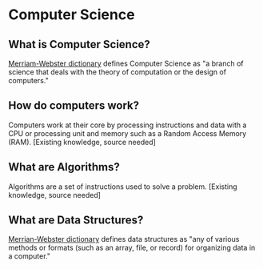 # Computer Science

## What is Computer Science?
[Merriam-Webster dictionary](https://www.merriam-webster.com/dictionary/computer%20science) defines Computer Science as "a branch of science that deals with the theory of computation or the design of computers."

## How do computers work?
Computers work at their core by processing instructions and data with a CPU or processing unit and memory such as a Random Access Memory (RAM). [Existing knowledge, source needed]

## What are Algorithms?
Algorithms are a set of instructions used to solve a problem. [Existing knowledge, source needed]

## What are Data Structures?
[Merrian-Webster dictionary](https://www.merriam-webster.com/dictionary/data%20structures) defines data structures as "any of various methods or formats (such as an array, file, or record) for organizing data in a computer."